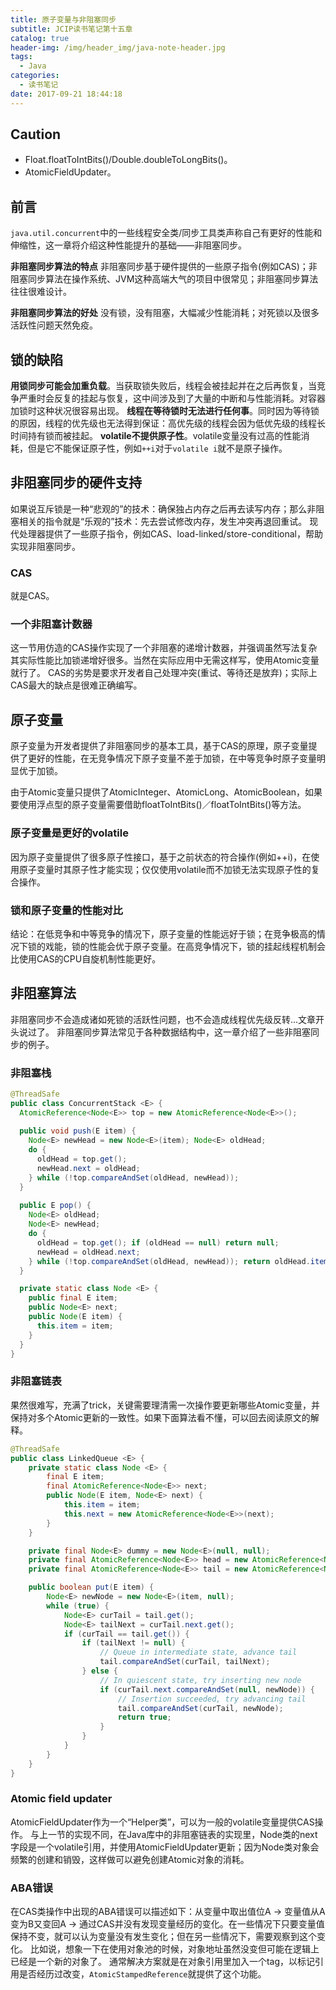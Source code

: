 ```yaml
---
title: 原子变量与非阻塞同步
subtitle: JCIP读书笔记第十五章
catalog: true
header-img: /img/header_img/java-note-header.jpg
tags:
  - Java
categories:
  - 读书笔记
date: 2017-09-21 18:44:18
---
```



## Caution

* Float.floatToIntBits()/Double.doubleToLongBits()。
* AtomicFieldUpdater。

## 前言

`java.util.concurrent`中的一些线程安全类/同步工具类声称自己有更好的性能和伸缩性，这一章将介绍这种性能提升的基础——非阻塞同步。

**非阻塞同步算法的特点**
非阻塞同步基于硬件提供的一些原子指令(例如CAS)；非阻塞同步算法在操作系统、JVM这种高端大气的项目中很常见；非阻塞同步算法往往很难设计。

**非阻塞同步算法的好处**
没有锁，没有阻塞，大幅减少性能消耗；对死锁以及很多活跃性问题天然免疫。

## 锁的缺陷

**用锁同步可能会加重负载**。当获取锁失败后，线程会被挂起并在之后再恢复，当竞争严重时会反复的挂起与恢复，这中间涉及到了大量的中断和与性能消耗。对容器加锁时这种状况很容易出现。
**线程在等待锁时无法进行任何事**。同时因为等待锁的原因，线程的优先级也无法得到保证：高优先级的线程会因为低优先级的线程长时间持有锁而被挂起。
**volatile不提供原子性**。volatile变量没有过高的性能消耗，但是它不能保证原子性，例如`++i`对于`volatile i`就不是原子操作。

## 非阻塞同步的硬件支持  

如果说互斥锁是一种“悲观的”的技术：确保独占内存之后再去读写内存；那么非阻塞相关的指令就是“乐观的”技术：先去尝试修改内存，发生冲突再退回重试。
现代处理器提供了一些原子指令，例如CAS、load-linked/store-conditional，帮助实现非阻塞同步。

### CAS

就是CAS。

### 一个非阻塞计数器

这一节用仿造的CAS操作实现了一个非阻塞的递增计数器，并强调虽然写法复杂其实际性能比加锁递增好很多。当然在实际应用中无需这样写，使用Atomic变量就行了。
CAS的劣势是要求开发者自己处理冲突(重试、等待还是放弃)；实际上CAS最大的缺点是很难正确编写。

## 原子变量 

原子变量为开发者提供了非阻塞同步的基本工具，基于CAS的原理，原子变量提供了更好的性能，在无竞争情况下原子变量不差于加锁，在中等竞争时原子变量明显优于加锁。

由于Atomic变量只提供了AtomicInteger、AtomicLong、AtomicBoolean，如果要使用浮点型的原子变量需要借助floatToIntBits()／floatToIntBits()等方法。

### 原子变量是更好的volatile

因为原子变量提供了很多原子性接口，基于之前状态的符合操作(例如++i)，在使用原子变量时其原子性才能实现；仅仅使用volatile而不加锁无法实现原子性的复合操作。

### 锁和原子变量的性能对比

结论：在低竞争和中等竞争的情况下，原子变量的性能远好于锁；在竞争极高的情况下锁的戏能，锁的性能会优于原子变量。在高竞争情况下，锁的挂起线程机制会比使用CAS的CPU自旋机制性能更好。

## 非阻塞算法

非阻塞同步不会造成诸如死锁的活跃性问题，也不会造成线程优先级反转...文章开头说过了。
非阻塞同步算法常见于各种数据结构中，这一章介绍了一些非阻塞同步的例子。

### 非阻塞栈

```java
@ThreadSafe
public class ConcurrentStack <E> {
  AtomicReference<Node<E>> top = new AtomicReference<Node<E>>();
   
  public void push(E item) {
    Node<E> newHead = new Node<E>(item); Node<E> oldHead;
    do {
      oldHead = top.get();
      newHead.next = oldHead;
    } while (!top.compareAndSet(oldHead, newHead));
  }
    
  public E pop() {
    Node<E> oldHead;
    Node<E> newHead;
    do {
      oldHead = top.get(); if (oldHead == null) return null;
      newHead = oldHead.next;
    } while (!top.compareAndSet(oldHead, newHead)); return oldHead.item;
  }

  private static class Node <E> { 
    public final E item;
    public Node<E> next;
    public Node(E item) {
      this.item = item;
    } 
  }
} 
```

### 非阻塞链表

果然很难写，充满了trick，关键需要理清需一次操作要更新哪些Atomic变量，并保持对多个Atomic更新的一致性。如果下面算法看不懂，可以回去阅读原文的解释。

```java
@ThreadSafe
public class LinkedQueue <E> {
    private static class Node <E> { 
        final E item;
        final AtomicReference<Node<E>> next;
        public Node(E item, Node<E> next) {
            this.item = item;
            this.next = new AtomicReference<Node<E>>(next);
        }
    }

    private final Node<E> dummy = new Node<E>(null, null); 
    private final AtomicReference<Node<E>> head = new AtomicReference<Node<E>>(dummy);
    private final AtomicReference<Node<E>> tail = new AtomicReference<Node<E>>(dummy);

    public boolean put(E item) {
        Node<E> newNode = new Node<E>(item, null); 
        while (true) {
            Node<E> curTail = tail.get();
            Node<E> tailNext = curTail.next.get(); 
            if (curTail == tail.get()) {
                if (tailNext != null) {  
                    // Queue in intermediate state, advance tail 
                    tail.compareAndSet(curTail, tailNext); 
                } else {
                    // In quiescent state, try inserting new node
                    if (curTail.next.compareAndSet(null, newNode)) {
                        // Insertion succeeded, try advancing tail
                        tail.compareAndSet(curTail, newNode);
                        return true;
                    }
                }
            }
        }
    }
}
```

### Atomic field updater

AtomicFieldUpdater作为一个“Helper类”，可以为一般的volatile变量提供CAS操作。
与上一节的实现不同，在Java库中的非阻塞链表的实现里，Node类的next字段是一个volatile引用，并使用AtomicFieldUpdater更新；因为Node类对象会频繁的创建和销毁，这样做可以避免创建Atomic对象的消耗。

### ABA错误

在CAS类操作中出现的ABA错误可以描述如下：从变量中取出值位A -> 变量值从A变为B又变回A -> 通过CAS并没有发现变量经历的变化。在一些情况下只要变量值保持不变，就可以认为变量没有发生变化；但在另一些情况下，需要观察到这个变化。
比如说，想象一下在使用对象池的时候，对象地址虽然没变但可能在逻辑上已经是一个新的对象了。
通常解决方案就是在对象引用里加入一个tag，以标记引用是否经历过改变，`AtomicStampedReference`就提供了这个功能。